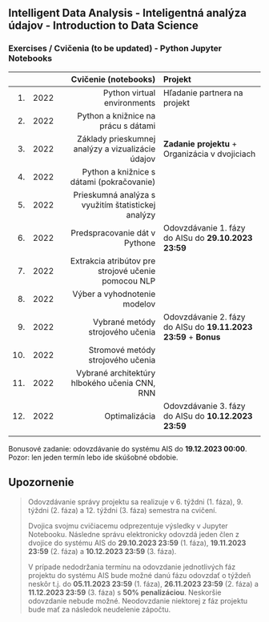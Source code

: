 ## Intelligent Data Analysis - Inteligentná analýza údajov - Introduction to Data Science 
### Exercises / Cvičenia (to be updated) - Python Jupyter Notebooks

|     |        | Cvičenie (notebooks)                                 | Projekt                                      |
| ---:| :----: | ---------------------------------------------------: | :--------------------------------------------|
| 1.  | 2022   | Python virtual environments                          | Hľadanie partnera na projekt                 |
| 2.  | 2022   | Python a knižnice na prácu s dátami                  |                                              |
| 3.  | 2022   | Základy prieskumnej analýzy a vizualizácie údajov    | **Zadanie projektu** + Organizácia v dvojiciach |
| 4.  | 2022   | Python a knižnice s dátami (pokračovanie)            |                                              |
| 5.  | 2022   | Prieskumná analýza s využitím štatistickej analýzy   |                                              |
| 6.  | 2022   | Predspracovanie dát v Pythone                        | Odovzdávanie 1. fázy do AISu do **29.10.2023 23:59**  |
| 7.  | 2022   | Extrakcia atribútov pre strojové učenie pomocou NLP  |                                              |
| 8.  | 2022   | Výber a vyhodnotenie modelov                         |                                              |
| 9.  | 2022   | Vybrané metódy strojového učenia                     | Odovzdávanie 2. fázy do AISu do **19.11.2023 23:59**  + **Bonus**|
| 10. | 2022   | Stromové metódy strojového učenia                    |                                              |
| 11. | 2022   | Vybrané architektúry hlbokého učenia CNN, RNN        |                                              |
| 12. | 2022   | Optimalizácia                                        | Odovzdávanie 3. fázy do AISu do **10.12.2023 23:59**  |
|     |        |                                                      |                                              |

Bonusové zadanie: odovzdávanie do systému AIS do **19.12.2023 00:00**. Pozor: len jeden termín lebo ide skúšobné obdobie.

## Upozornenie

> Odovzdávanie správy projektu sa realizuje v 6. týždni (1. fáza), 9. týždni (2. fáza) a 12. týždni (3. fáza) semestra na cvičení. 
> 
> Dvojica svojmu cvičiacemu odprezentuje výsledky v Jupyter Notebooku. Následne správu elektronicky odovzdá jeden člen z dvojice do systému AIS do **29.10.2023 23:59** (1. fáza), **19.11.2023 23:59** (2. fáza) a **10.12.2023 23:59** (3. fáza).
> 
> V prípade nedodržania termínu na odovzdanie jednotlivých fáz projektu do systému AIS bude možné danú fázu odovzdať o týždeň neskôr t.j. do **05.11.2023 23:59** (1. fáza), **26.11.2023 23:59** (2. fáza) a **11.12.2023 23:59** (3. fáza) s **50% penalizáciou**. 
> Neskoršie odovzdanie nebude možné. Neodovzdanie niektorej z fáz projektu bude mať za následok neudelenie zápočtu.
